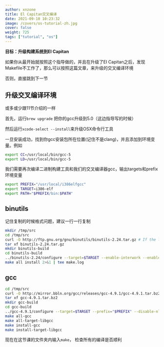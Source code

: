 ```yaml
---
author: xnzone 
title: El Capitan交叉编译
date: 2021-09-10 10:23:32
image: /covers/os-tutorial-zh.jpg
cover: false
weight: 725
tags: ["tutorial", "os"]
---
```



**目标：升级构建系统到EI Capitan**

如果你从最开始就按照这个指导做的，并且在升级了EI Capitan之后，发现Makefile不工作了，那么可以按照这篇文章，来升级的交叉编译环境

否则，直接跳到下一节

## 升级交叉编译环境

或多或少跟11节介绍的一样

首先，运行`brew upgrade` 把你的gcc升级到5.0（这边指导写的时候）

然后运行`xcode-select --install`来升级OSX命令行工具

一旦安装成功，找到你gcc安装包所在位置(记住不是clang)，并且添加到环境变量。例如

```bash
export CC=/usr/local/bin/gcc-5
export LD=/usr/local/bin/gcc-5
```

我们需要再次编译二进制构建工具和我们的交叉编译器gcc，输出targets和prefix环境变量

```bash
export PREFIX="/usr/local/i386elfgcc"
export TARGET=i386-elf
export PATH="$PREFIX/bin:$PATH"
```

## binutils

记住复制的时候格式问题，建议一行一行复制

```bash
mkdir /tmp/src
cd /tmp/src
curl -O http://ftp.gnu.org/gnu/binutils/binutils-2.24.tar.gz # If the link 404's, look for a more recent version
tar xf binutils-2.24.tar.gz
mkdir binutils-build
cd binutils-build
../binutils-2.24/configure --target=$TARGET --enable-interwork --enable-multilib --disable-nls --disable-werror --prefix=$PREFIX 2>&1 | tee configure.log
make all install 2>&1 | tee make.log
```

## gcc

```bash
cd /tmp/src
curl -O http://mirror.bbln.org/gcc/releases/gcc-4.9.1/gcc-4.9.1.tar.bz2
tar xf gcc-4.9.1.tar.bz2
mkdir gcc-build
cd gcc-build
../gcc-4.9.1/configure --target=$TARGET --prefix="$PREFIX" --disable-nls --disable-libssp --enable-languages=c --without-headers
make all-gcc 
make all-target-libgcc 
make install-gcc 
make install-target-libgcc
```

现在在这节课的文件夹内输入`make`， 检查所有的编译是否顺利